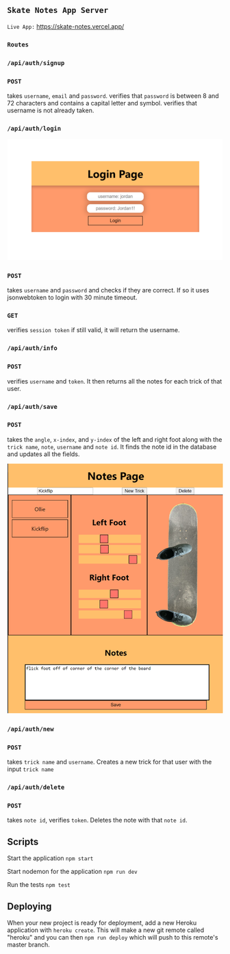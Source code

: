 ## `Skate Notes App Server`

`Live App:` https://skate-notes.vercel.app/

### `Routes`

### `/api/auth/signup`

### `POST`
takes `username`, `email` and `password`.
verifies that `password` is between 8 and 72 characters and contains a capital letter and symbol.
verifies that username is not already taken.

### `/api/auth/login`

![](src/pictures/loginpage.PNG)

### `POST`
takes `username` and `password` and checks if they are correct. If so it uses jsonwebtoken
to login with 30 minute timeout.

### `GET`
verifies `session token` if still valid, it will return the username.

### `/api/auth/info`

### `POST`
verifies `username` and `token`. It then returns all the notes for each trick of that user.

### `/api/auth/save`

### `POST`
takes the `angle`, `x-index`, and `y-index` of the left and right foot along with the `trick name`, `note`, `username` and `note id`. It finds the note id in the database and updates all the fields.

![](src/pictures/notespage.PNG)

### `/api/auth/new`

### `POST`
takes `trick name` and `username`. Creates a new trick for that user with the input `trick name`

### `/api/auth/delete`

### `POST`
takes `note id`, verifies `token`. Deletes the note with that `note id`.


## Scripts

Start the application `npm start`

Start nodemon for the application `npm run dev`

Run the tests `npm test`

## Deploying

When your new project is ready for deployment, add a new Heroku application with `heroku create`. This will make a new git remote called "heroku" and you can then `npm run deploy` which will push to this remote's master branch.

